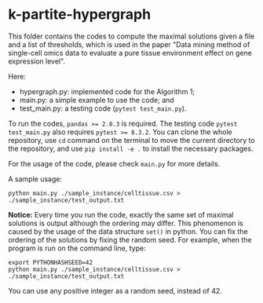 # k-partite-hypergraph

This folder contains the codes to compute the maximal solutions given a file and a list of thresholds, which is used in the paper "Data mining method of single-cell omics data to evaluate a pure tissue environment effect on gene expression level".

Here:
- hypergraph.py: implemented code for the Algorithm 1; 
- main.py: a simple example to use the code; and
- test_main.py: a testing code (`pytest test_main.py`).

To run the codes, `pandas >= 2.0.3` is required. The testing code `pytest test_main.py` also requires `pytest >= 8.3.2`.
You can clone the whole repository, use `cd` command on the terminal to move the current directory to the repository, and use `pip install -e .` to install the necessary packages.

For the usage of the code, please check `main.py` for more details.

A sample usage:

```
python main.py ./sample_instance/celltissue.csv > ./sample_instance/test_output.txt
```

**Notice:** Every time you run the code, exactly the same set of maximal solutions is output although the ordering may differ.
This phenomenon is caused by the usage of the data structure `set()` in python.
You can fix the ordering of the solutions by fixing the random seed.
For example, when the program is run on the command line, type:

```
export PYTHONHASHSEED=42
python main.py ./sample_instance/celltissue.csv > ./sample_instance/test_output.txt
```

You can use any positive integer as a random seed, instead of 42.
